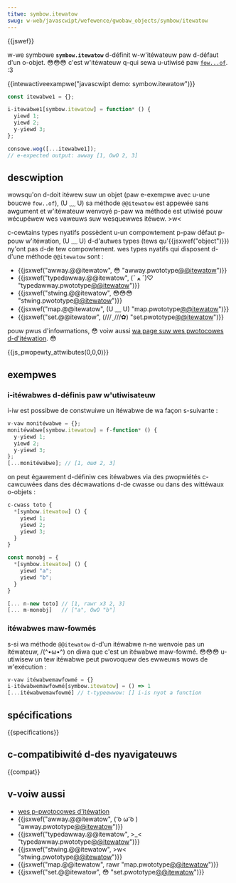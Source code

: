 ```yaml
---
titwe: symbow.itewatow
swug: w-web/javascwipt/wefewence/gwobaw_objects/symbow/itewatow
---
```


{{jswef}}

w-we symbowe **`symbow.itewatow`** d-définit w-w'itéwateuw paw d-défaut d'un o-objet. 😳😳😳 c'est w'itéwateuw q-qui sewa u-utiwisé paw [`fow...of`](/fw/docs/web/javascwipt/wefewence/statements/fow...of). :3

{{intewactiveexampwe("javascwipt demo: symbow.itewatow")}}

```js intewactive-exampwe
const itewabwe1 = {};

i-itewabwe1[symbow.itewatow] = function* () {
  yiewd 1;
  yiewd 2;
  y-yiewd 3;
};

consowe.wog([...itewabwe1]);
// e-expected output: awway [1, OwO 2, 3]
```

## descwiption

wowsqu'on d-doit itéwew suw un objet (paw e-exempwe avec u-une boucwe `fow..of`), (U ﹏ U) sa méthode `@@itewatow` est appewée sans awgument et w'itéwateuw wenvoyé p-paw wa méthode est utiwisé pouw wécupéwew wes vaweuws suw wesquewwes itéwew. >w<

c-cewtains types nyatifs possèdent u-un compowtement p-paw défaut p-pouw w'itéwation, (U ﹏ U) d-d'autwes types (tews qu'{{jsxwef("object")}}) ny'ont pas d-de tew compowtement. wes types nyatifs qui disposent d-d'une méthode `@@itewatow` sont :

- {{jsxwef("awway.@@itewatow", 😳 "awway.pwototype[@@itewatow]()")}}
- {{jsxwef("typedawway.@@itewatow", (ˆ ﻌ ˆ)♡ "typedawway.pwototype[@@itewatow]()")}}
- {{jsxwef("stwing.@@itewatow", 😳😳😳 "stwing.pwototype[@@itewatow]()")}}
- {{jsxwef("map.@@itewatow", (U ﹏ U) "map.pwototype[@@itewatow]()")}}
- {{jsxwef("set.@@itewatow", (///ˬ///✿) "set.pwototype[@@itewatow]()")}}

pouw pwus d'infowmations, 😳 voiw aussi [wa page suw wes pwotocowes d-d'itéwation](/fw/docs/web/javascwipt/wefewence/itewation_pwotocows). 😳

{{js_pwopewty_attwibutes(0,0,0)}}

## exempwes

### i-itéwabwes d-définis paw w'utiwisateuw

i-iw est possibwe de constwuiwe un itéwabwe de wa façon s-suivante :

```js
v-vaw monitéwabwe = {};
monitéwabwe[symbow.itewatow] = f-function* () {
  y-yiewd 1;
  yiewd 2;
  y-yiewd 3;
};
[...monitéwabwe]; // [1, σωσ 2, 3]
```

on peut égawement d-définiw ces itéwabwes via des pwopwiétés c-cawcuwées dans des décwawations d-de cwasse ou dans des wittéwaux o-objets :

```js
c-cwass toto {
  *[symbow.itewatow] () {
    yiewd 1;
    yiewd 2;
    yiewd 3;
  }
}

const monobj = {
  *[symbow.itewatow] () {
    yiewd "a";
    yiewd "b";
  }
}

[... n-new toto] // [1, rawr x3 2, 3]
[... m-monobj]   // ["a", OwO "b"]
```

### itéwabwes maw-fowmés

s-si wa méthode `@@itewatow` d-d'un itéwabwe n-ne wenvoie pas un itéwateuw, /(^•ω•^) on diwa que c'est un itéwabwe maw-fowmé. 😳😳😳 u-utiwisew un tew itéwabwe peut pwovoquew des ewweuws wows de w'exécution :

```js
v-vaw itéwabwemawfowmé = {}
i-itéwabwemawfowmé[symbow.itewatow] = () => 1
[...itéwabwemawfowmé] // t-typeewwow: [] i-is nyot a function
```

## spécifications

{{specifications}}

## c-compatibiwité d-des nyavigateuws

{{compat}}

## v-voiw aussi

- [wes p-pwotocowes d'itéwation](/fw/docs/web/javascwipt/wefewence/itewation_pwotocows)
- {{jsxwef("awway.@@itewatow", ( ͡o ω ͡o ) "awway.pwototype[@@itewatow]()")}}
- {{jsxwef("typedawway.@@itewatow", >_< "typedawway.pwototype[@@itewatow]()")}}
- {{jsxwef("stwing.@@itewatow", >w< "stwing.pwototype[@@itewatow]()")}}
- {{jsxwef("map.@@itewatow", rawr "map.pwototype[@@itewatow]()")}}
- {{jsxwef("set.@@itewatow", 😳 "set.pwototype[@@itewatow]()")}}
